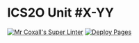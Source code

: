 # ICS2O Unit #X-YY
[![Mr Coxall's Super Linter](https://github.com/ICD2O-Digital-Tech-JackT/Unit3-04-PHP-FarenheitCelsius/workflows/Mr%20Coxall's%20Super%20Linter/badge.svg)](https://github.com/ICD2O-Digital-Tech-JackT/Unit3-04-PHP-FarenheitCelsius/actions)
[![Deploy Pages](https://github.com/ICD2O-Digital-Tech-JackT/Unit3-04-PHP-FarenheitCelsius/workflows/Deploy%20Pages/badge.svg)](https://github.com/ICD2O-Digital-Tech-JackT/Unit3-04-PHP-FarenheitCelsius/actions)
